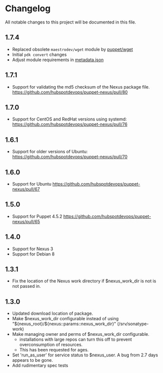 # Changelog

All notable changes to this project will be documented in this file.

## 1.7.4

 * Replaced obsolete `maestrodev/wget` module by [puppet/wget](https://github.com/voxpupuli/puppet-wget)
 * Initial `pdk convert` changes
 * Adjust module requirements in [metadata.json](metadata.json)

## 1.7.1

 * Support for validating the md5 checksum of the Nexus package file. https://github.com/hubspotdevops/puppet-nexus/pull/80

## 1.7.0

 * Support for CentOS and RedHat versions using systemd: https://github.com/hubspotdevops/puppet-nexus/pull/76

## 1.6.1

 * Support for older versions of Ubuntu: https://github.com/hubspotdevops/puppet-nexus/pull/70

## 1.6.0

 * Support for Ubuntu https://github.com/hubspotdevops/puppet-nexus/pull/67

## 1.5.0

 * Support for Puppet 4.5.2 https://github.com/hubspotdevops/puppet-nexus/pull/65

## 1.4.0

 * Support for Nexus 3
 * Support for Debian 8

## 1.3.1

* Fix the location of the Nexus work directory if $nexus_work_dir is not is not passed in.

## 1.3.0

* Updated download location of package.
* Make $nexus_work_dir configurable instead of using "${nexus_root}/${nexus::params::nexus_work_dir}" (/srv/sonatype-work)
* Make managing owner and perms of $nexus_work_dir configurable.
    * installations with large repos can turn this off to prevent overconsumption of resources.
    * This has been requested for ages.
* Set 'run_as_user' for service status to $nexus_user.  A bug from 2.7 days appears to be gone.
* Add rudimentary spec tests